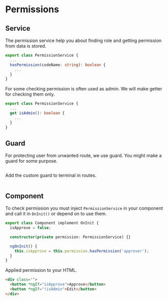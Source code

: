 # Permissions

<!-- After you get user information from the data store.

you should collect permission in the permission service.

For handling permission, we can use service, guard to help allowance in component. -->

## Service

The permission service help you about finding role and getting permission from data is stored.

```typescript
export class PermissionService {
  ...
  hasPermission(codeName: string): boolean {
    ...
  }
}
```

For some checking permission is often used as admin. We will make getter for checking them only.

```typescript
export class PermissionService {
  ...
  get isAdmin(): boolean {
    ...
  }
}
```

## Guard

For protecting user from unwanted route, we use guard. You might make a guard for some purpose.

```typescript

```

Add the custom guard to terminal in routes.

```typescript

```

## Component

To check permission you must inject `PermissionService` in your component and call it in `OnInit()` or depend on to use them.

```typescript
export class Component implement OnInit {
  isApprove = false;

  constructor(private permission: PermissionService) {}

  ngOnInit() {
    this.isApprove = this.permission.hasPermission('approver');
  }
}
```

Applied permission to your HTML.

```html
<div class="">
  <button *ngIf="isApprove">Approve</button>
  <button *ngIf="!isAdmin">Edit</button>
</div>
```
